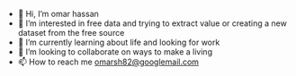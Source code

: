 - 👋 Hi, I’m omar hassan
- 👀 I’m interested in free data and trying to extract value or creating a new dataset from the free source
- 🌱 I’m currently learning about life and looking for work
- 💞️ I’m looking to collaborate on ways to make a living
- 📫 How to reach me omarsh82@googlemail.com

<!---
omar82/omar82 is a ✨ special ✨ repository because its `README.md` (this file) appears on your GitHub profile.
You can click the Preview link to take a look at your changes.
--->
